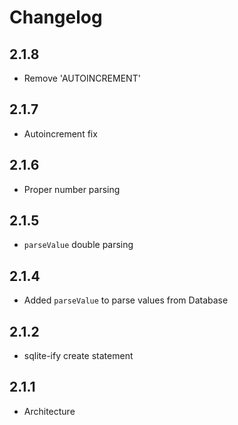 # Changelog

## 2.1.8

+ Remove 'AUTOINCREMENT'

## 2.1.7

+ Autoincrement fix

## 2.1.6

+ Proper number parsing

## 2.1.5

+ `parseValue` double parsing

## 2.1.4

+ Added `parseValue` to parse values from Database

## 2.1.2

+ sqlite-ify create statement

## 2.1.1

+ Architecture
